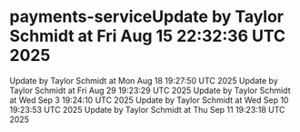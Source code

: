 # payments-serviceUpdate by Taylor Schmidt at Fri Aug 15 22:32:36 UTC 2025
Update by Taylor Schmidt at Mon Aug 18 19:27:50 UTC 2025
Update by Taylor Schmidt at Fri Aug 29 19:23:29 UTC 2025
Update by Taylor Schmidt at Wed Sep  3 19:24:10 UTC 2025
Update by Taylor Schmidt at Wed Sep 10 19:23:53 UTC 2025
Update by Taylor Schmidt at Thu Sep 11 19:23:18 UTC 2025
